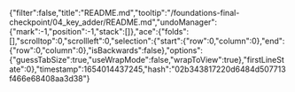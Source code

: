 {"filter":false,"title":"README.md","tooltip":"/foundations-final-checkpoint/04_key_adder/README.md","undoManager":{"mark":-1,"position":-1,"stack":[]},"ace":{"folds":[],"scrolltop":0,"scrollleft":0,"selection":{"start":{"row":0,"column":0},"end":{"row":0,"column":0},"isBackwards":false},"options":{"guessTabSize":true,"useWrapMode":false,"wrapToView":true},"firstLineState":0},"timestamp":1654014437245,"hash":"02b343817220d6484d507713f466e68408aa3d38"}
